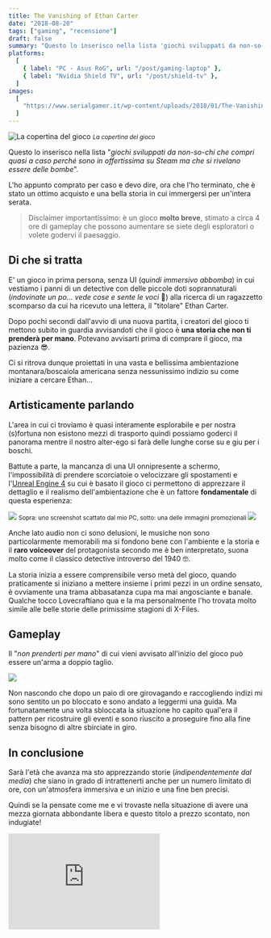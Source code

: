 ```yaml
---
title: The Vanishing of Ethan Carter
date: "2018-08-20"
tags: ["gaming", "recensione"]
draft: false
summary: "Questo lo inserisco nella lista 'giochi sviluppati da non-so-chi che compri quasi a caso perché sono in offertissima su Steam ma che si rivelano essere delle bombe'."
platforms:
  [
    { label: "PC - Asus RoG", url: "/post/gaming-laptop" },
    { label: "Nvidia Shield TV", url: "/post/shield-tv" },
  ]
images:
  [
    "https://www.serialgamer.it/wp-content/uploads/2018/01/The-Vanishing-of-Ethan-Carter-1280x720.jpg",
  ]
---
```


![La copertina del gioco](https://gamersdecrypted.com/wp-content/uploads/2015/07/maxresdefault.jpg) <small>_La copertina del gioco_</small>

Questo lo inserisco nella lista "_giochi sviluppati da non-so-chi che compri quasi a caso perché sono in offertissima su Steam ma che si rivelano essere delle bombe_".

L'ho appunto comprato per caso e devo dire, ora che l'ho terminato, che è stato un ottimo acquisto e una bella storia in cui immergersi per un'intera serata.

> Disclaimer importantissimo: è un gioco **molto breve**, stimato a circa 4 ore di gameplay che possono aumentare se siete degli esploratori o volete godervi il paesaggio.

## Di che si tratta

E' un gioco in prima persona, senza UI (_quindi immersivo abbomba_) in cui vestiamo i panni di un detective con delle piccole doti soprannaturali (_indovinate un po... vede cose e sente le voci_ 🤣) alla ricerca di un ragazzetto scomparso da cui ha ricevuto una lettera, il "titolare" Ethan Carter.

Dopo pochi secondi dall'avvio di una nuova partita, i creatori del gioco ti mettono subito in guardia avvisandoti che il gioco è **una storia che non ti prenderà per mano**. Potevano avvisarti prima di comprare il gioco, ma pazienza 😎.

Ci si ritrova dunque proiettati in una vasta e bellissima ambientazione montanara/boscaiola americana senza nessunissimo indizio su come iniziare a cercare Ethan...

## Artisticamente parlando

L'area in cui ci troviamo è quasi interamente esplorabile e per nostra (s)fortuna non esistono mezzi di trasporto quindi possiamo goderci il panorama mentre il nostro alter-ego si farà delle lunghe corse su e giu per i boschi.

Battute a parte, la mancanza di una UI onnipresente a schermo, l'impossibilità di prendere scorciatoie o velocizzare gli spostamenti e l'[Unreal Engine 4](https://www.unrealengine.com/en-US/what-is-unreal-engine-4) su cui è basato il gioco ci permettono di apprezzare il dettaglio e il realismo dell'ambientazione che è un fattore **fondamentale** di questa esperienza:

![](https://github.com/moebiusmania/blog-assets/blob/master/images/2018/ethancarter1.png?raw=true)
<small>Sopra: uno screenshot scattato dal mio PC, sotto: una delle immagini promozionali </small>
![](https://steamcdn-a.akamaihd.net/steam/apps/258520/ss_9b86bfc8b10ed17804f033a4a8de209fe90a1280.1920x1080.jpg?t=1459438035)

Anche lato audio non ci sono delusioni, le musiche non sono particolarmente memorabili ma si fondono bene con l'ambiente e la storia e il **raro voiceover** del protagonista secondo me è ben interpretato, suona molto come il classico detective introverso del 1940 🤓.

La storia inizia a essere comprensibile verso metà del gioco, quando praticamente si iniziano a mettere insieme i primi pezzi in un ordine sensato, è ovviamente una trama abbasatanza cupa ma mai angosciante e banale. Qualche tocco Lovecraftiano qua e la ma personalmente l'ho trovata molto simile alle belle storie delle primissime stagioni di X-Files.

## Gameplay

Il "_non prenderti per mano_" di cui vieni avvisato all'inizio del gioco può essere un'arma a doppio taglio.

![](https://steamcdn-a.akamaihd.net/steam/apps/258520/ss_69872a9956b957c31471be1cd1a58e530cc21a67.1920x1080.jpg?t=1459438035)

Non nascondo che dopo un paio di ore girovagando e raccogliendo indizi mi sono sentito un po bloccato e sono andato a leggermi una guida. Ma fortunatamente una volta sbloccata la situazione ho capito qual'era il pattern per ricostruire gli eventi e sono riuscito a proseguire fino alla fine senza bisogno di altre sbirciate in giro.

## In conclusione

Sarà l'età che avanza ma sto apprezzando storie (_indipendentemente dal media_) che siano in grado di intrattenerti anche per un numero limitato di ore, con un'atmosfera immersiva e un inizio e una fine ben precisi.

Quindi se la pensate come me e vi trovaste nella situazione di avere una mezza giornata abbondante libera e questo titolo a prezzo scontato, non indugiate!

<iframe src="https://store.steampowered.com/widget/258520/" frameborder="0" loading="lazy" class="w-full" height="190"></iframe>
